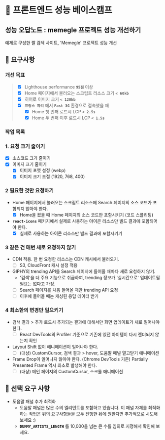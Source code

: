# 🚀 프론트엔드 성능 베이스캠프

## 성능 오답노트 : memegle 프로젝트 성능 개선하기

예제로 구성한 짤 검색 사이트, 'Memegle' 프로젝트 성능 개선

## 🎯 요구사항

### 개선 목표

> - [x] Lighthouse performance **`95점`** 이상
> - [x] Home 페이지에서 불러오는 스크립트 리소스 크기 **`< 60kb`**
> - [x] 히어로 이미지 크기 **`< 120kb`**
> - [x] **`프랑스 파리`** 에서 **`Fast 3G`** 환경으로 접속했을 때
>   - [x] Home 첫 번째 로드시 LCP **`< 2.5s`**
>   - [x] Home 두 번째 이후 로드시 LCP **`< 1.5s`**

### 작업 목록

### 1. 요청 크기 줄이기

- [x] 소스코드 크기 줄이기
- [x] 이미지 크기 줄이기
  - [x] 이미지 포맷 설정 (webp)
  - [x] 이미지 크기 조절 (1920, 768, 400)

### 2 필요한 것만 요청하기

- Home 페이지에서 불러오는 스크립트 리소스에 Search 페이지의 소스 코드가 포함되지 않아야 한다.
  - [x] Home을 켰을 때 Home 페이지의 소스 코드만 포함시키기 (코드 스플리팅)
- **`react-icons`** 패키지에서 실제로 사용하는 아이콘 리소스만 빌드 결과에 포함되어야 한다.
  - [x] 실제로 사용하는 아이콘 리소스만 빌드 결과에 포함시키기

### 3 같은 건 매번 새로 요청하지 않기

- CDN 적용. 한 번 요청한 리소스는 CDN 캐시에서 불러오기.
  - [ ] S3, CloudFront 캐시 설정 적용
- GIPHY의 trending API를 Search 페이지에 들어올 때마다 새로 요청하지 않기.
  - '검색'을 더 주요 기능으로 취급하여, trending 정보가 '실시간으로' 업데이트될 필요는 없다고 가정.
  - [ ] Search 페이지를 처음 들어올 때만 trending API 요청
  - [ ] 이후에 들어올 때는 캐싱된 응답 데이터 받기

### 4 최소한의 변경만 일으키기

- 검색 결과 > 추가 로드시 추가되는 결과에 대해서만 화면 업데이트가 새로 일어나야 한다.
  - [ ] React DevTools의 Profiler 기준으로 기존에 있던 아이템이 다시 렌더되지 않는지 확인
- Layout Shift 없이 애니메이션이 일어나야 한다.
  - [ ] (대상) CustomCursor, 검색 결과 > hover, 도움말 패널 열고닫기 애니메이션
- Frame Drop이 일어나지 않아야 한다. (Chrome DevTools 기준) Partially Presented Frame 역시 최소로 발생해야 한다.
  - [ ] (대상) 메인 페이지의 CustomCursor, 스크롤 애니메이션

## 🚚 선택 요구 사항

- 도움말 패널 추가 최적화
  - 도움말 패널은 많은 수의 엘리먼트를 포함하고 있습니다. 이 패널 자체를 최적화하는 작업은 위의 요구사항들을 모두 진행한 뒤에 원한다면 추가적으로 시도해보세요 :)
  - **`DUMMY_ARTISTS_LENGTH`** 를 10,000을 넘는 큰 수를 임의로 지정해서 확인해 보세요.
